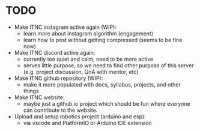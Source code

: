 # TODO
- Make ITNC instagram active again (WIP):
    - learn more about instagram algorithm (engagement)
    - learn how to post without getting compressed (seems to be fine now)
- Make ITNC discord active again:
    - currently too quiet and calm, need to be more active
    - serves little purpose, so we need to find other purpose of this server (e.g. project discussion, QnA with mentor, etc)
- Make ITNC github repository (WIP):
    - make it more populated with docs, syllabus, projects, and other things
- Make ITNC website:
    - maybe just a github.io project which should be fun where everyone can contribute to the website.
- Upload and setup robotics project (arduino and esp):
    - via vscode and PlatformIO or Arduino IDE extension